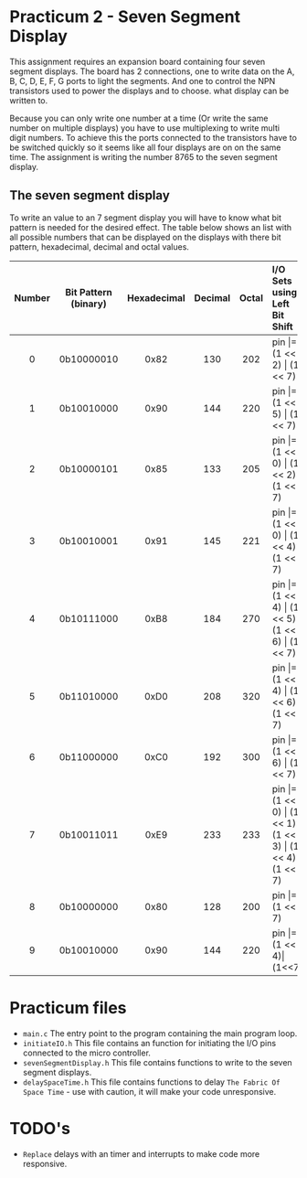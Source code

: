 # Practicum 2 - Seven Segment Display
This assignment requires an expansion board containing four seven segment displays. The
board has 2 connections, one to write data on the A, B, C, D, E, F, G ports to light the
segments. And one to control the NPN transistors used to power the displays and to choose.
what display can be written to. 

Because you can only write one number at a time (Or write the same number on multiple displays) 
you have to use multiplexing to write multi digit numbers. To achieve this the ports connected to
the transistors have to be switched quickly so it seems like all four displays are on on the same 
time. The assignment is writing the number 8765 to the seven segment display.

## The seven segment display
To write an value to an 7 segment display you will have to know what bit pattern is needed for the
desired effect. The table below shows an list with all possible numbers that can be displayed on the 
displays with there bit pattern, hexadecimal, decimal and octal values.

|  Number   | Bit Pattern (binary) |   Hexadecimal  |   Decimal   |   Octal  | I/O Sets using Left Bit Shift     |
|:---------:|:--------------------:|:--------------:|:-----------:|:--------:|:-----------------------------|
|        0  |           0b10000010 |           0x82 |         130 |     202  | pin \|= (1 << 2) \| (1 << 7) |
|        1  |           0b10010000 |           0x90 |         144 |     220  | pin \|= (1 << 5) \| (1 << 7) |
|        2  |           0b10000101 |           0x85 |         133 |     205  | pin \|= (1 << 0) \| (1 << 2) \| (1 << 7)    |
|        3  |           0b10010001 |           0x91 |         145 |     221  | pin \|= (1 << 0) \| (1 << 4) \| (1 << 7)    |
|        4  |           0b10111000 |           0xB8 |         184 |     270  | pin \|= (1 << 4) \| (1 << 5) \| (1 << 6) \| (1 << 7)|
|        5  |           0b11010000 |           0xD0 |         208 |     320  | pin \|= (1 << 4) \| (1 << 6) \| (1 << 7)            |
|        6  |           0b11000000 |           0xC0 |         192 |     300  | pin \|= (1 << 6) \| (1 << 7)                        |
|        7  |           0b10011011 |           0xE9 |         233 |     233  | pin \|= (1 << 0) \| (1 << 1) \| (1 << 3) \| (1 << 4) \| (1 << 7)|
|        8  |           0b10000000 |           0x80 |         128 |     200  | pin \|= (1 << 7)                  |
|        9  |           0b10010000 |           0x90 |         144 |     220  | pin \|= (1 << 4)\|(1<<7)          |

# Practicum files
 - `main.c` The entry point to the program containing the main program loop.
 - `initiateIO.h` This file contains an function for initiating the I/O pins connected to the micro controller.
 - `sevenSegmentDisplay.h` This file contains functions to write to the seven segment displays.
 - `delaySpaceTime.h` This file contains functions to delay `The Fabric Of Space Time` - use with caution, it will make your code unresponsive. 
 
# TODO's 
 - `Replace` delays with an timer and interrupts to make code more responsive.
 
